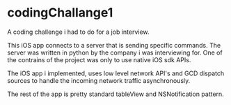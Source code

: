 codingChallange1
================

A coding challenge i had to do for a job interview. 

This iOS app connects to a server that is sending specific commands. The server was written
in python by the company i was interviewing for. One of the contrains of the project was only 
to use native iOS sdk APIs.

The iOS app i implemented, uses low level network API's and GCD dispatch sources to handle
the incoming network traffic asynchronously.

The rest of the app is pretty standard tableView and NSNotification pattern.
